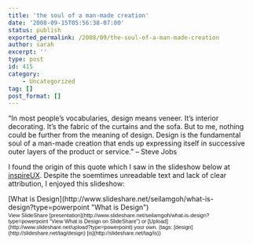 ```yaml
---
title: 'the soul of a man-made creation'
date: '2008-09-15T05:56:38-07:00'
status: publish
exported_permalink: /2008/09/the-soul-of-a-man-made-creation
author: sarah
excerpt: ''
type: post
id: 415
category:
    - Uncategorized
tag: []
post_format: []
---
```

“In most people’s vocabularies, design means veneer. It’s interior decorating. It’s the fabric of the curtains and the sofa. But to me, nothing could be further from the meaning of design. Design is the fundamental soul of a man-made creation that ends up expressing itself in successive outer layers of the product or service.” – Steve Jobs

I found the origin of this quote which I saw in the slideshow below at [inspireUX](http://www.inspireux.com/2008/05/05/design-is-the-fundamental-soul-of-a-human-made-creation/). Despite the soemtimes unreadable text and lack of clear attribution, I enjoyed this slideshow:

<div id="__ss_37083" style="width:425px;text-align:left">[What is Design](http://www.slideshare.net/seilamgoh/what-is-design?type=powerpoint "What is Design")<div style="font-size:11px;font-family:tahoma,arial;height:26px;padding-top:2px">View SlideShare [presentation](http://www.slideshare.net/seilamgoh/what-is-design?type=powerpoint "View What is Design on SlideShare") or [Upload](http://www.slideshare.net/upload?type=powerpoint) your own. (tags: [design](http://slideshare.net/tag/design) [is](http://slideshare.net/tag/is))</div></div>